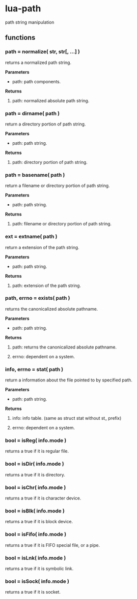 lua-path
========

path string manipulation

## functions

### path = normalize( str, str[, ...] )

returns a normalized path string.

**Parameters**

- path: path components.


**Returns**

1. path: normalized absolute path string.


### path = dirname( path )

return a directory portion of path string.

**Parameters**

- path: path string.


**Returns**

1. path: directory portion of path string.


### path = basename( path )

return a filename or directory portion of path string.

**Parameters**

- path: path string.

**Returns**

1. path: filename or directory portion of path string.


### ext = extname( path )

return a extension of the path string.

**Parameters**

- path: path string.

**Returns**

1. path: extension of the path string.


### path, errno = exists( path )

returns the canonicalized absolute pathname.

**Parameters**

- path: path string.

**Returns**

1. path: returns the canonicalized absolute pathname.

2. errno: dependent on a system.


### info, errno = stat( path )

return a information about the file pointed to by specified path.

**Parameters**

- path: path string.

**Returns**

1. info: info table. (same as struct stat without st_ prefix)

2. errno: dependent on a system.


### bool = isReg( info.mode )

returns a true if it is regular file.

### bool = isDir( info.mode )

returns a true if it is directory.

### bool = isChr( info.mode )

returns a true if it is character device.

### bool = isBlk( info.mode )

returns a true if it is block device.

### bool = isFifo( info.mode )

returns a true if it is FIFO special file, or a pipe.

### bool = isLnk( info.mode )

returns a true if it is symbolic link.

### bool = isSock( info.mode )

returns a true if it is socket.

